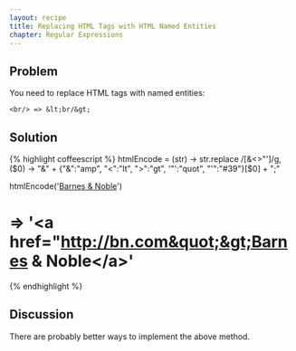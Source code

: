 ```yaml
---
layout: recipe
title: Replacing HTML Tags with HTML Named Entities
chapter: Regular Expressions
---
```

## Problem

You need to replace HTML tags with named entities:

`<br/> => &lt;br/&gt;`

## Solution

{% highlight coffeescript %}
htmlEncode = (str) ->
  str.replace /[&<>"']/g, ($0) ->
    "&" + {"&":"amp", "<":"lt", ">":"gt", '"':"quot", "'":"#39"}[$0] + ";"

htmlEncode('<a href="http://bn.com">Barnes & Noble</a>')
# => '&lt;a href=&quot;http://bn.com&quot;&gt;Barnes &amp; Noble&lt;/a&gt;'
{% endhighlight %}

## Discussion

There are probably better ways to implement the above method.
